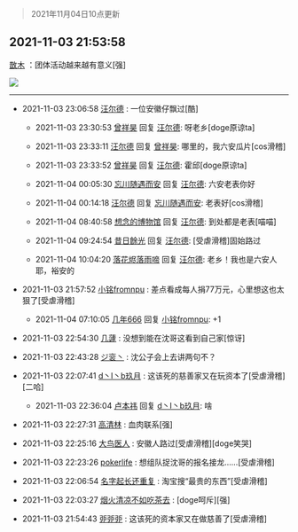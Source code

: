 > 2021年11月04日10点更新
<link rel="stylesheet" href="https://cdn.jsdelivr.net/gh/taotie6/sampleJSON@main/css/photo_show.css">
<meta name="referrer" content="no-referrer" />


 ## 2021-11-03 21:53:58 

 [㪚木](https://www.coolapk.com/feed/31196261?shareKey=NzFjZDU5Y2ExYjQxNjE4Mjk1NjY~) ：团体活动越来越有意义[强] 

<div class="album">
<img class="img-item" src="https://image.coolapk.com/feed/2021/1103/21/1081091_16a49122_7637_8424@802x3524.jpeg" />
</div>

 ------- 

- 2021-11-03 23:06:58 [汪尔德](uid=1595236) : 一位安徽仔飘过[酷] 

    - 2021-11-03 23:30:53 [曾祥昊](uid=6695078) 回复 [汪尔德](uid=1595236): 呀老乡[doge原谅ta] 

    - 2021-11-03 23:33:11 [汪尔德](uid=1595236) 回复 [曾祥昊](uid=6695078): 哪里的，我六安瓜片[cos滑稽] 

    - 2021-11-03 23:33:52 [曾祥昊](uid=6695078) 回复 [汪尔德](uid=1595236): 霍邱[doge原谅ta] 

    - 2021-11-04 00:05:30 [忘川随遇而安](uid=3469258) 回复 [汪尔德](uid=1595236): 六安老表你好 

    - 2021-11-04 00:14:18 [汪尔德](uid=1595236) 回复 [忘川随遇而安](uid=3469258): 老表好[cos滑稽] 

    - 2021-11-04 08:40:58 [想念的博物馆](uid=2050601) 回复 [汪尔德](uid=1595236): 到处都是老表[喵喵] 

    - 2021-11-04 09:24:54 [昔日餘光](uid=950764) 回复 [汪尔德](uid=1595236): [受虐滑稽]固始路过 

    - 2021-11-04 10:04:20 [落花烬落雨啼](uid=1966083) 回复 [汪尔德](uid=1595236): 老乡！我也是六安人耶，裕安的 

- 2021-11-03 21:57:52 [小铭fromnpu](uid=3320689) : 差点看成每人捐77万元，心里想这也太狠了[受虐滑稽] 

    - 2021-11-04 07:10:05 [几年666](uid=1760991) 回复 [小铭fromnpu](uid=3320689): +1 

- 2021-11-03 22:54:30 [几蘧](uid=2883800) : 没想到能在沈哥这看到自己家[惊讶] 

- 2021-11-03 22:43:28 [ジ衮丶](uid=494451) : 沈公子会上去讲两句不？ 

- 2021-11-03 22:07:41 [d丶I丶b玖月](uid=2952537) : 这该死的慈善家又在玩资本了[受虐滑稽][二哈] 

    - 2021-11-03 22:36:04 [卢本祎](uid=2851774) 回复 [d丶I丶b玖月](uid=2952537): 啥 

- 2021-11-03 22:27:31 [高清林](uid=8114305) : 血肉联系[强] 

- 2021-11-03 22:25:16 [大鸟医人](uid=1511304) : 安徽人路过[受虐滑稽][doge笑哭] 

- 2021-11-03 22:23:26 [pokerlife](uid=575409) : 想组队捉沈哥的报名接龙……[受虐滑稽] 

- 2021-11-03 22:06:54 [名字起长还重复](uid=485854) : 淘宝搜“最贵的东西”[受虐滑稽] 

- 2021-11-03 22:03:27 [烟火清凉不如吃茶去](uid=4279524) : [doge呵斥][强] 

- 2021-11-03 21:54:43 [戼戼戼](uid=4044548) : 这该死的资本家又在做慈善了[受虐滑稽] 

